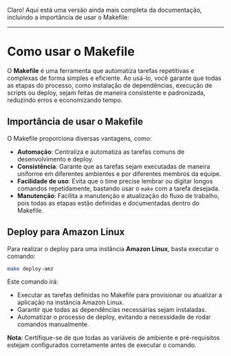 Claro! Aqui está uma versão ainda mais completa da documentação, incluindo a importância de usar o Makefile:

---

# Como usar o Makefile

O **Makefile** é uma ferramenta que automatiza tarefas repetitivas e complexas de forma simples e eficiente. Ao usá-lo, você garante que todas as etapas do processo, como instalação de dependências, execução de scripts ou deploy, sejam feitas de maneira consistente e padronizada, reduzindo erros e economizando tempo.

## Importância de usar o Makefile

O Makefile proporciona diversas vantagens, como:

- **Automação**: Centraliza e automatiza as tarefas comuns de desenvolvimento e deploy.
- **Consistência**: Garante que as tarefas sejam executadas de maneira uniforme em diferentes ambientes e por diferentes membros da equipe.
- **Facilidade de uso**: Evita que o time precise lembrar ou digitar longos comandos repetidamente, bastando usar o `make` com a tarefa desejada.
- **Manutenção**: Facilita a manutenção e atualização do fluxo de trabalho, pois todas as etapas estão definidas e documentadas dentro do Makefile.

## Deploy para Amazon Linux

Para realizar o deploy para uma instância **Amazon Linux**, basta executar o comando:

```bash
make deploy-amz
```

Este comando irá:

- Executar as tarefas definidas no Makefile para provisionar ou atualizar a aplicação na instância Amazon Linux.
- Garantir que todas as dependências necessárias sejam instaladas.
- Automatizar o processo de deploy, evitando a necessidade de rodar comandos manualmente.

**Nota**: Certifique-se de que todas as variáveis de ambiente e pré-requisitos estejam configurados corretamente antes de executar o comando.

